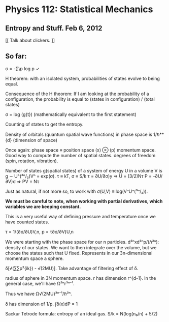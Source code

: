Physics 112: Statistical Mechanics
==================================
Entropy and Stuff. Feb 6, 2012
------------------------------

[[ Talk about clickers. ]]

So far:
-------
σ = -∑\p log p   ✓

H theorem: with an isolated system, probabilities of states evolve to being
equal.

Consequence of the H theorem: If I am looking at the probability of a
configuration, the probability is equal to (states in configuration) /
(total states)

σ = log (g{t}) (mathematically equivalent to the first statement)

Counting of states to get the entropy.

Density of orbitals (quantum spatial wave functions) in phase space is
1/ℏ**{d} (dimension of space)

Once again: phase space ≡ position space (x) ⊗ (p) momentum space. Good way
to compute the number of spatial states. degrees of freedom (spin,
rotation, vibration).

Number of states g(spatial states) of a system of energy U in a volume
V is g ∼ U^(³ⁿ/₂)Vⁿ = exp(σ). τ ≡ kT, σ ≡ S/k
τ = ∂U/∂σ)y ⇒ U = (3/2)Nτ
P = -∂U/∂V)σ ⇒ PV = Nτ

Just as natural, if not more so, to work with σ(U,V) ≡ log(VⁿU^(³ⁿ/₂)).

**We must be careful to note, when working with partial derivatives,
  which variables we are keeping constant.**

This is a very useful way of defining pressure and temperature once we have
counted states.

τ = 1/(∂σ/∂U)V,n, p = τ∂σ/∂V)U,n

We were starting with the phase space for our n particles. d³ⁿxd³ⁿp/(ℏ³ⁿ):
density of our states. We want to then integrate over the volume, but we
choose the states such that U fixed. Represents in our 3n-dimensional
momentum space a sphere.

δ[√(∑∑p²{ik}) - √(2MU)]. Take advantage of filtering effect of δ.

radius of sphere in 3N momentum space. r has dimension r^{d-1}. In the
general case, we'll have Ω³ⁿr³ⁿ⁻¹.

Thus we have Ω√(2MU)³ⁿ⁻¹/ℏ³ⁿ.

δ has dimension of 1/p. ∫δ(x)dP = 1

Sackur Tetrode formula: entropy of an ideal gas. S/k = N(log(n₀/n) + 5/2)
